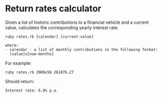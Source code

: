 # Return rates calculator

Given a list of historic contributions to a financial vehicle and a current value, calculates the corresponding yearly interest rate.

```
ruby rates.rb [calendar] [current-value]

where:
- calendar - a list of monthly contributions in the following format:
  [value]x[num-months]
```

For example:
```
ruby rates.rb 3900x58 261876.27
```

Should return:
```
Interest rate: 6.0% p.a.
```
